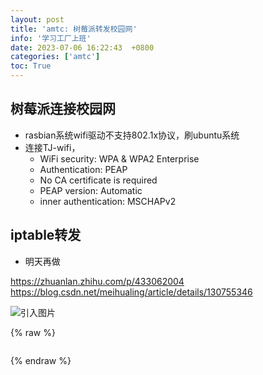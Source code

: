 ```yaml
---
layout: post
title: 'amtc: 树莓派转发校园网'
info: '学习工厂上班'
date: 2023-07-06 16:22:43  +0800
categories: ['amtc']
toc: True
---
```


## 树莓派连接校园网

- rasbian系统wifi驱动不支持802.1x协议，刷ubuntu系统
- 连接TJ-wifi，
  - WiFi security: WPA & WPA2 Enterprise
  - Authentication: PEAP
  - No CA certificate is required
  - PEAP version: Automatic
  - inner authentication: MSCHAPv2


## iptable转发

- 明天再做


https://zhuanlan.zhihu.com/p/433062004
https://blog.csdn.net/meihualing/article/details/130755346


![引入图片]({{site.url}}/image/amtc/2023-07-06-rpi_wifi/image_1.jpg)

{% raw %}
```
```
{% endraw %}
